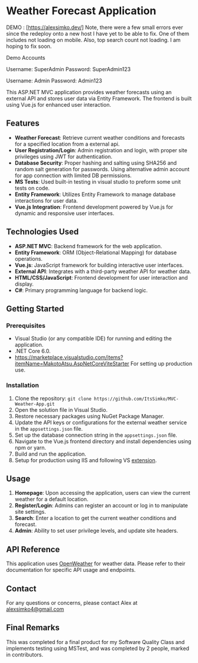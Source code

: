 # Weather Forecast Application

DEMO : [https://alexsimko.dev/]
Note, there were a few small errors ever since the redeploy onto a new host I have yet to be able to fix. One of them includes not loading on mobile. Also, top search count not loading. I am hoping to fix soon.

Demo Accounts

Username: SuperAdmin Password: SuperAdmin123

Username: Admin Password: Admin123


This ASP.NET MVC application provides weather forecasts using an external API and stores user data via Entity Framework. The frontend is built using Vue.js for enhanced user interaction.

## Features

- **Weather Forecast**: Retrieve current weather conditions and forecasts for a specified location from a external api.
- **User Registration/Login**: Admin registration and login, with proper site privileges using JWT for authentication.
- **Database Security**: Proper hashing and salting using SHA256 and random salt generation for passwords. Using alternative admin account for app connection with limited DB permissions.
- **MS Tests**: Used built-in testing in visual studio to preform some unit tests on code.
- **Entity Framework**: Utilizes Entity Framework to manage database interactions for user data.
- **Vue.js Integration**: Frontend development powered by Vue.js for dynamic and responsive user interfaces.

## Technologies Used

- **ASP.NET MVC**: Backend framework for the web application.
- **Entity Framework**: ORM (Object-Relational Mapping) for database operations.
- **Vue.js**: JavaScript framework for building interactive user interfaces.
- **External API**: Integrates with a third-party weather API for weather data.
- **HTML/CSS/JavaScript**: Frontend development for user interaction and display.
- **C#**: Primary programming language for backend logic.

## Getting Started

### Prerequisites

- Visual Studio (or any compatible IDE) for running and editing the application.
- .NET Core 6.0.
- https://marketplace.visualstudio.com/items?itemName=MakotoAtsu.AspNetCoreViteStarter For setting up production use.

### Installation

1. Clone the repository: `git clone https://github.com/ItsSimko/MVC-Weather-App.git`
2. Open the solution file in Visual Studio.
3. Restore necessary packages using NuGet Package Manager.
4. Update the API keys or configurations for the external weather service in the `appsettings.json` file.
5. Set up the database connection string in the `appsettings.json` file.
6. Navigate to the Vue.js frontend directory and install dependencies using npm or yarn.
7. Build and run the application.
8. Setup for production using IIS and following VS [extension](https://marketplace.visualstudio.com/items?itemName=MakotoAtsu.AspNetCoreViteStarter).

## Usage

1. **Homepage**: Upon accessing the application, users can view the current weather for a default location.
2. **Register/Login**: Admins can register an account or log in to manipulate site settings.
3. **Search**: Enter a location to get the current weather conditions and forecast.
4.  **Admin**: Ability to set user privilege levels, and update site headers.

## API Reference

This application uses [OpenWeather](https://openweathermap.org/) for weather data. Please refer to their documentation for specific API usage and endpoints.


## Contact
For any questions or concerns, please contact Alex at alexsimko4@gmail.com

## Final Remarks
This was completed for a final product for my Software Quality Class and implements testing using MSTest, and was completed by 2 people, marked in contributors.
